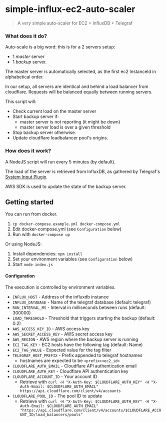# simple-influx-ec2-auto-scaler

> A *very* simple auto-scaler for EC2 + InfluxDB + Telegraf


### What does it do?

Auto-scale is a big word: this is for a 2 servers setup:

- 1 _master_ server
- 1 _backup_ server.

The master server is automatically selected, as the first ec2 InstanceId in alphabetical order.

In our setup, all servers are identical and behind a load balancer from cloudflare. Requests will be balanced equally between running servers.


This script will:

- Check current load on the master server
- Start backup server if:
  - master server is not reporting (it might be down)
  - master server load is over a given threshold
- Stop backup server otherwise.
- Update cloudflare loadbalancer pool's origins.


### How does it work?

A NodeJS script will run every 5 minutes (by default).

The load of the server is retrieved from InfluxDB, as gathered by Telegraf's [System Input Plugin](https://github.com/influxdata/telegraf/tree/master/plugins/inputs/system).

AWS SDK is used to update the state of the backup server.


## Getting started

You can run from docker.

1. `cp docker-compose.example.yml docker-compose.yml`
2. Edit docker-compose.yml (see `Configuration` below)
3. Run with `docker-compose up`

Or using NodeJS:

1. Install dependencies: `npm install`
2. Set your environment variables (see `Configuration` below)
3. Start `node index.js`

#### Configuration

The execution is controlled by environment variables.

- `INFLUX_HOST` - Address of the influxdb instance
- `INFLUX_DATABASE` - Name of the telegraf database (default: telegraf)
- `RUN_INTERVAL_MS` - Interval in milliseconds between runs (default: 300000)
- `LOAD_THRESHOLD` - Threshold that triggers starting the backup (default: 0.2)
- `AWS_ACCESS_KEY_ID` - AWS access key
- `AWS_SECRET_ACCESS_KEY` - AWS secret access key
- `AWS_REGION` - AWS region where the backup server is running
- `EC2_TAG_KEY` - EC2 hosts have the following tag (default: Name)
- `EC2_TAG_VALUE` - Expected value for the tag filter
- `TELEGRAF_HOST_PREFIX` - Prefix appended to telegraf hostnames
  - hostnames are expected to be `<prefix><ec2_id>`
- `CLOUDFLARE_AUTH_EMAIL` - Cloudflare API authentication email
- `CLOUDFLARE_AUTH_KEY` - Cloudflare API authentication key
- `CLOUDFLARE_ACCOUNT_ID` - Your account ID
  - Retrieve with `curl -H "X-Auth-Key: $CLOUDFLARE_AUTH_KEY" -H "X-Auth-Email: $CLOUDFLARE_AUTH_EMAIL" https://api.cloudflare.com/client/v4/accounts`
- `CLOUDFLARE_POOL_ID` - The pool ID to update
  - Retrieve with `curl -H "X-Auth-Key: $CLOUDFLARE_AUTH_KEY" -H "X-Auth-Email: $CLOUDFLARE_AUTH_EMAIL" "https://api.cloudflare.com/client/v4/accounts/$CLOUDFLARE_ACCOUNT_ID/load_balancers/pools"`

